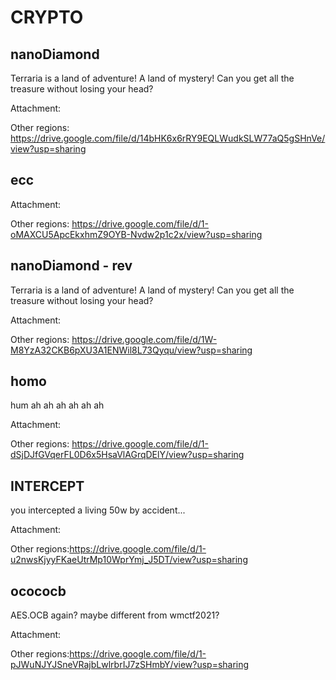 # CRYPTO

## nanoDiamond

Terraria is a land of adventure! A land of mystery! Can you get all the treasure without losing your head?

Attachment:

Other regions: https://drive.google.com/file/d/14bHK6x6rRY9EQLWudkSLW77aQ5gSHnVe/view?usp=sharing

## ecc

Attachment:

Other regions: https://drive.google.com/file/d/1-oMAXCU5ApcEkxhmZ9OYB-Nvdw2p1c2x/view?usp=sharing

## nanoDiamond - rev

Terraria is a land of adventure! A land of mystery! Can you get all the treasure without losing your head?

Attachment:

Other regions: https://drive.google.com/file/d/1W-M8YzA32CKB6pXU3A1ENWil8L73Qyqu/view?usp=sharing

## homo

hum ah ah ah ah ah ah

Attachment:

Other regions: https://drive.google.com/file/d/1-dSjDJfGVqerFL0D6x5HsaVlAGrqDElY/view?usp=sharing

## INTERCEPT

you intercepted a living 50w by accident...

Attachment:

Other regions:https://drive.google.com/file/d/1-u2nwsKjyyFKaeUtrMp10WprYmj_J5DT/view?usp=sharing

## ocococb

AES.OCB again? maybe different from wmctf2021?

Attachment:

Other regions:https://drive.google.com/file/d/1-pJWuNJYJSneVRajbLwlrbrIJ7zSHmbY/view?usp=sharing